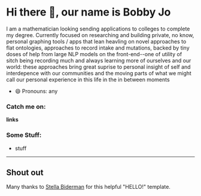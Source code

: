 # Hi there 👋, our name is Bobby Jo

I am a mathematician looking sending applications to colleges to complete my degree. Currently focused on researching and building private, no know, personal graphing tools / apps that lean heavling on novel approaches to flat ontologies, approaches to record intake and mutations, backed by tiny doses of help from large NLP models on the front-end--one of utility of sitch being recording much and always learning more of ourselves and our world: these approaches bring great suprise to personal insight of self and interdepence with our communities and the moving parts of what we might call our personal experience in this life in the in between moments

- 😄 Pronouns: any

### Catch me on:
**links**

### Some Stuff:
- stuff
---
## Shout out
Many thanks to [Stella Biderman](https://github.com/StellaAthena/StellaAthena) for this helpful "HELLO!" template.
